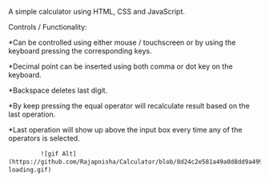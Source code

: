A simple calculator using HTML, CSS and JavaScript.

Controls / Functionality:

*Can be controlled using either mouse / touchscreen or by using the keyboard pressing the corresponding keys.

*Decimal point can be inserted using both comma or dot key on the keyboard.

*Backspace deletes last digit.

*By keep pressing the equal operator will recalculate result based on the last operation.

*Last operation will show up above the input box every time any of the operators is selected.

             ![gif Alt](https://github.com/Rajapnisha/Calculator/blob/8d24c2e581a49a0d8dd9a499631c10759e498c8c/calculator-loading.gif)
